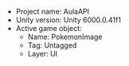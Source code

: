 <!-- UNITY CODE ASSIST INSTRUCTIONS START -->
- Project name: AulaAPI
- Unity version: Unity 6000.0.41f1
- Active game object:
  - Name: PokemonImage
  - Tag: Untagged
  - Layer: UI
<!-- UNITY CODE ASSIST INSTRUCTIONS END -->